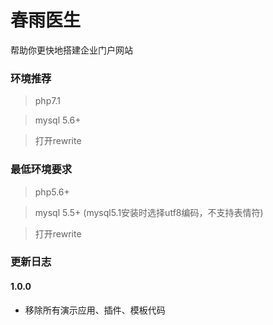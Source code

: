 春雨医生
===============
帮助你更快地搭建企业门户网站



### 环境推荐
> php7.1

> mysql 5.6+

> 打开rewrite


### 最低环境要求
> php5.6+

> mysql 5.5+ (mysql5.1安装时选择utf8编码，不支持表情符)

> 打开rewrite



### 更新日志
#### 1.0.0
* 移除所有演示应用、插件、模板代码





